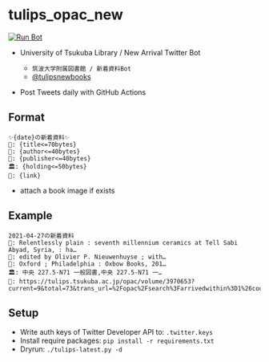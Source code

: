 # tulips_opac_new

[![Run Bot](https://github.com/eggplants/tulips_opac_new/actions/workflows/run.yml/badge.svg)](https://github.com/eggplants/tulips_opac_new/actions/workflows/run.yml)


- University of Tsukuba Library / New Arrival Twitter Bot
  - `筑波大学附属図書館 / 新着資料Bot`
  - [@tulipsnewbooks](https://twitter.com/tulipsnewbooks)

- Post Tweets daily with GitHub Actions

## Format

```text
✨{date}の新着資料✨
📖: {title<=70bytes}
👤: {author<=40bytes}
🏢: {publisher<=40bytes}
🏛️: {holding<=50bytes}
💬: {link}
```

- attach a book image if exists

## Example

```text
2021-04-27の新着資料
📖: Relentlessly plain : seventh millennium ceramics at Tell Sabi Abyad, Syria, : ha…
👤: edited by Olivier P. Nieuwenhuyse ; with…
🏢: Oxford ; Philadelphia : Oxbow Books, 201…
🏛️: 中央 227.5-N71 一般図書,中央 227.5-N71 一…
💬: https://tulips.tsukuba.ac.jp/opac/volume/3970653?current=9&total=73&trans_url=%2Fopac%2Fsearch%3Farrivedwithin%3D1%26count%3D100%26defaultpage%3D1%26defaulttarget%3Dlocal%26order%3Darrival_date_d%26searchmode%3Dcomplex%26type%255B%255D%3Dbook
```

## Setup

- Write auth keys of Twitter Developer API to: `.twitter.keys`
- Install require packages: `pip install -r requirements.txt`
- Dryrun: `./tulips-latest.py -d`
